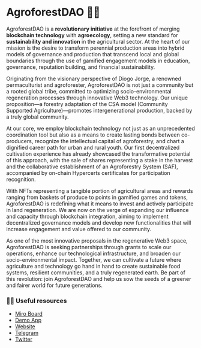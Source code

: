# AgroforestDAO 🌿💡 


AgroforestDAO is a **revolutionary initiative** at the forefront of merging **blockchain technology** with **agroecology**, setting a new standard for **sustainability and innovation** in the agricultural sector. At the heart of our mission is the desire to transform perennial production areas into hybrid models of governance and production that transcend local and global boundaries through the use of gamified engagement models in education, governance, reputation building, and financial sustainability.

Originating from the visionary perspective of Diogo Jorge, a renowned permaculturist and agroforester, AgroforestDAO is not just a community but a rooted global tribe, committed to optimizing socio-environmental regeneration processes through innovative Web3 technology. Our unique proposition—a forestry adaptation of the CSA model (Community Supported Agriculture)—promotes intergenerational production, backed by a truly global community.

At our core, we employ blockchain technology not just as an unprecedented coordination tool but also as a means to create lasting bonds between co-producers, recognize the intellectual capital of agroforestry, and chart a dignified career path for urban and rural youth. Our first decentralized cultivation experience has already showcased the transformative potential of this approach, with the sale of shares representing a stake in the harvest and the collaborative establishment of an Agroforestry System (SAF), accompanied by on-chain Hypercerts certificates for participation recognition.

With NFTs representing a tangible portion of agricultural areas and rewards ranging from baskets of produce to points in gamified games and tokens, AgroforestDAO is redefining what it means to invest and actively participate in land regeneration. We are now on the verge of expanding our influence and capacity through blockchain integration, aiming to implement decentralized governance models and develop new functionalities that will increase engagement and value offered to our community.

As one of the most innovative proposals in the regenerative Web3 space, AgroforestDAO is seeking partnerships through grants to scale our operations, enhance our technological infrastructure, and broaden our socio-environmental impact. Together, we can cultivate a future where agriculture and technology go hand in hand to create sustainable food systems, resilient communities, and a truly regenerated earth. Be part of this revolution: join AgroforestDAO and help us sow the seeds of a greener and fairer world for future generations.

### 👩‍💻 Useful resources
- [Miro Board](https://miro.com/app/board/uXjVN8WhMsw=/?share_link_id=557936539315)
- [Demo App](https://app-agroforestdao.web.app/)
- [Website](https://app-agroforestdao.web.app/)
- [Telegram](https://t.me/+TNwrhRCyCxQ4Zjcx)
- [Twitter](https://twitter.com/agroforestDAO)
